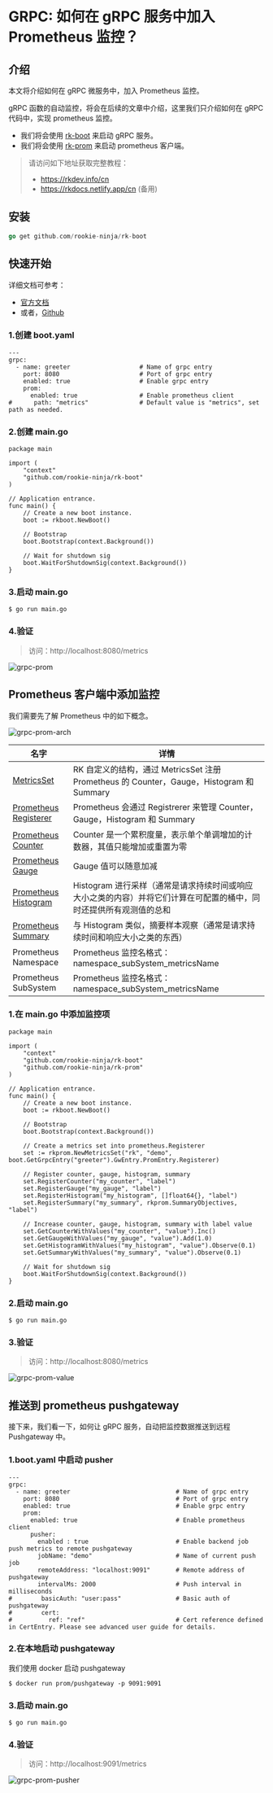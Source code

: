 # GRPC: 如何在 gRPC 服务中加入 Prometheus 监控？

## 介绍
本文将介绍如何在 gRPC 微服务中，加入 Prometheus 监控。

gRPC 函数的自动监控，将会在后续的文章中介绍，这里我们只介绍如何在 gRPC 代码中，实现 prometheus 监控。

- 我们将会使用 [rk-boot](https://github.com/rookie-ninja/rk-boot) 来启动 gRPC 服务。
- 我们将会使用 [rk-prom](https://github.com/rookie-ninja/rk-prom) 来启动 prometheus 客户端。

> 请访问如下地址获取完整教程：
> - https://rkdev.info/cn
> - https://rkdocs.netlify.app/cn (备用)

## 安装
```go
go get github.com/rookie-ninja/rk-boot
```

## 快速开始
详细文档可参考：
- [官方文档](https://rkdev.info/cn/docs/bootstrapper/user-guide/grpc-golang/basic/prometheus-client/)
- 或者，[Github](https://github.com/rookie-ninja/rk-docs/blob/master/content/cn/docs/Bootstrapper/User%20guide/grpc-golang/Basic/prometheus-client.md)

### 1.创建 boot.yaml
```
---
grpc:
  - name: greeter                   # Name of grpc entry
    port: 8080                      # Port of grpc entry
    enabled: true                   # Enable grpc entry
    prom:
      enabled: true                 # Enable prometheus client
#      path: "metrics"              # Default value is "metrics", set path as needed.
```

### 2.创建 main.go
```
package main

import (
	"context"
	"github.com/rookie-ninja/rk-boot"
)

// Application entrance.
func main() {
	// Create a new boot instance.
	boot := rkboot.NewBoot()

	// Bootstrap
	boot.Bootstrap(context.Background())

	// Wait for shutdown sig
	boot.WaitForShutdownSig(context.Background())
}
```

### 3.启动 main.go
```
$ go run main.go
```

### 4.验证
> 访问：http://localhost:8080/metrics

![grpc-prom](img/grpc-prom.png)

## Prometheus 客户端中添加监控
我们需要先了解 Prometheus 中的如下概念。

![grpc-prom-arch](img/grpc-prom-arch.png)

| 名字 | 详情 |
| ---- | ---- |
| [MetricsSet](https://github.com/rookie-ninja/rk-prom/blob/master/metrics_set.go) | RK 自定义的结构，通过 MetricsSet 注册 Prometheus 的 Counter，Gauge，Histogram 和 Summary |
| [Prometheus Registerer](https://github.com/prometheus/client_golang/blob/master/prometheus/registry.go) | Prometheus 会通过 Registrerer 来管理 Counter，Gauge，Histogram 和 Summary  |
| [Prometheus Counter](https://prometheus.io/docs/concepts/metric_types/#counter) | Counter 是一个累积度量，表示单个单调增加的计数器，其值只能增加或重置为零 |
| [Prometheus Gauge](https://prometheus.io/docs/concepts/metric_types/#gauge) | Gauge 值可以随意加减 |
| [Prometheus Histogram](https://prometheus.io/docs/concepts/metric_types/#histogram) | Histogram 进行采样（通常是请求持续时间或响应大小之类的内容）并将它们计算在可配置的桶中，同时还提供所有观测值的总和 |
| [Prometheus Summary](https://prometheus.io/docs/concepts/metric_types/#summary) | 与 Histogram 类似，摘要样本观察（通常是请求持续时间和响应大小之类的东西） |
| Prometheus Namespace | Prometheus 监控名格式： namespace_subSystem_metricsName |
| Prometheus SubSystem | Prometheus 监控名格式： namespace_subSystem_metricsName |

### 1.在 main.go 中添加监控项
```
package main

import (
	"context"
	"github.com/rookie-ninja/rk-boot"
	"github.com/rookie-ninja/rk-prom"
)

// Application entrance.
func main() {
	// Create a new boot instance.
	boot := rkboot.NewBoot()

	// Bootstrap
	boot.Bootstrap(context.Background())

	// Create a metrics set into prometheus.Registerer
	set := rkprom.NewMetricsSet("rk", "demo", boot.GetGrpcEntry("greeter").GwEntry.PromEntry.Registerer)

	// Register counter, gauge, histogram, summary
	set.RegisterCounter("my_counter", "label")
	set.RegisterGauge("my_gauge", "label")
	set.RegisterHistogram("my_histogram", []float64{}, "label")
	set.RegisterSummary("my_summary", rkprom.SummaryObjectives, "label")

	// Increase counter, gauge, histogram, summary with label value
	set.GetCounterWithValues("my_counter", "value").Inc()
	set.GetGaugeWithValues("my_gauge", "value").Add(1.0)
	set.GetHistogramWithValues("my_histogram", "value").Observe(0.1)
	set.GetSummaryWithValues("my_summary", "value").Observe(0.1)

	// Wait for shutdown sig
	boot.WaitForShutdownSig(context.Background())
}
```

### 2.启动 main.go
```
$ go run main.go
```

### 3.验证
> 访问：http://localhost:8080/metrics

![grpc-prom-value](img/grpc-prom-value.png)

## 推送到 prometheus pushgateway
接下来，我们看一下，如何让 gRPC 服务，自动把监控数据推送到远程 Pushgateway 中。

### 1.boot.yaml 中启动 pusher
```
---
grpc:
  - name: greeter                             # Name of grpc entry
    port: 8080                                # Port of grpc entry
    enabled: true                             # Enable grpc entry
    prom:
      enabled: true                           # Enable prometheus client
      pusher:
        enabled : true                        # Enable backend job push metrics to remote pushgateway
        jobName: "demo"                       # Name of current push job
        remoteAddress: "localhost:9091"       # Remote address of pushgateway
        intervalMs: 2000                      # Push interval in milliseconds
#        basicAuth: "user:pass"               # Basic auth of pushgateway
#        cert:
#          ref: "ref"                         # Cert reference defined in CertEntry. Please see advanced user guide for details.
```

### 2.在本地启动 pushgateway
我们使用 docker 启动 pushgateway

```
$ docker run prom/pushgateway -p 9091:9091
```

### 3.启动 main.go
```
$ go run main.go
```

### 4.验证
> 访问：http://localhost:9091/metrics

![grpc-prom-pusher](img/grpc-prom-pusher.png)



